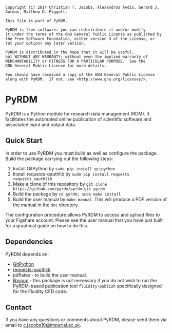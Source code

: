     Copyright (C) 2014 Christian T. Jacobs, Alexandros Avdis, Gerard J. Gorman, Matthew D. Piggott.

    This file is part of PyRDM.

    PyRDM is free software: you can redistribute it and/or modify
    it under the terms of the GNU General Public License as published by
    the Free Software Foundation, either version 3 of the License, or
    (at your option) any later version.

    PyRDM is distributed in the hope that it will be useful,
    but WITHOUT ANY WARRANTY; without even the implied warranty of
    MERCHANTABILITY or FITNESS FOR A PARTICULAR PURPOSE.  See the
    GNU General Public License for more details.

    You should have received a copy of the GNU General Public License
    along with PyRDM.  If not, see <http://www.gnu.org/licenses/>.

PyRDM
=====

PyRDM is a Python module for research data management (RDM). It facilitates the automated online publication of scientific software and associated input and output data.

Quick Start
-----------

In order to use PyRDM you must build as well as configure the package. Build the package carrying out the following steps:

1. Install GitPython by `sudo pip install gitpython`
2. Install requests-oauthlib by `sudo pip install requests requests_oauthlib`
3. Make a clone of this repository by `git clone https://github.com/pyrdm/pyrdm.git pyrdm`
4. Build the package by `cd pyrdm; sudo make install`
5. Build the user manual by `make manual`. This will produce a PDF version of the manual in the `doc` directory.

The configuration procedure allows PyRDM to access and upload files to your Figshare account. Please see the user manual that you have just built for a graphical guide on how to do this.

Dependencies
------------

PyRDM depends on:

* [GitPython](https://pypi.python.org/pypi/GitPython/)
* [requests-oauthlib](https://github.com/requests/requests-oauthlib)
* pdflatex - to build the user manual.
* [libspud](https://launchpad.net/spud) - this package is not necessary if you do not wish to run the PyRDM-based publication tool `fluidity-publish` specifically designed for the Fluidity CFD code.

Contact
-------

If you have any questions or comments about PyRDM, please send them via email to <c.jacobs10@imperial.ac.uk>.
